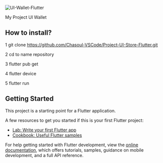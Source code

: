 ![UI-Wallet-Flutter](https://github.com/user-attachments/assets/a291f629-f761-4d00-8a6d-fdde2cf12414)

My Project UI Wallet

## How to install?

1 git clone https://github.com/Chasoul-VSCode/Project-UI-Store-Flutter.git

2 cd to name repository

3 flutter pub get

4 flutter device

5 flutter run


## Getting Started

This project is a starting point for a Flutter application.

A few resources to get you started if this is your first Flutter project:

- [Lab: Write your first Flutter app](https://docs.flutter.dev/get-started/codelab)
- [Cookbook: Useful Flutter samples](https://docs.flutter.dev/cookbook)

For help getting started with Flutter development, view the
[online documentation](https://docs.flutter.dev/), which offers tutorials,
samples, guidance on mobile development, and a full API reference.
